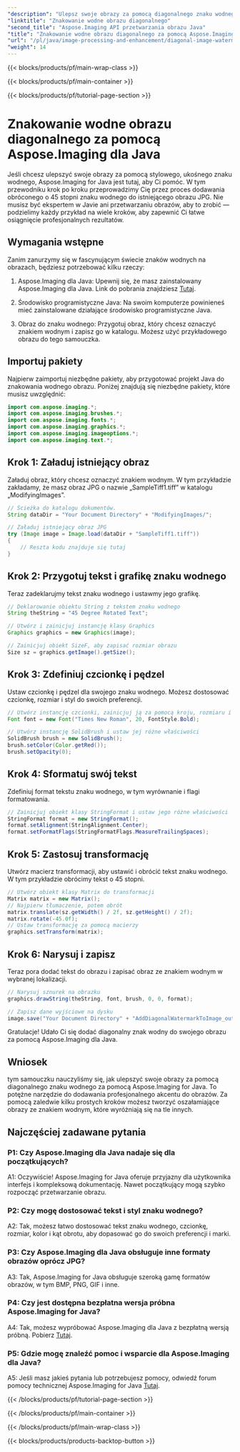 ```yaml
---
"description": "Ulepsz swoje obrazy za pomocą diagonalnego znaku wodnego za pomocą Aspose.Imaging dla Java. Postępuj zgodnie z tym przewodnikiem krok po kroku i bez wysiłku twórz oszałamiające obrazy ze znakiem wodnym."
"linktitle": "Znakowanie wodne obrazu diagonalnego"
"second_title": "Aspose.Imaging API przetwarzania obrazu Java"
"title": "Znakowanie wodne obrazu diagonalnego za pomocą Aspose.Imaging dla Java"
"url": "/pl/java/image-processing-and-enhancement/diagonal-image-watermarking/"
"weight": 14
---
```


{{< blocks/products/pf/main-wrap-class >}}

{{< blocks/products/pf/main-container >}}

{{< blocks/products/pf/tutorial-page-section >}}

# Znakowanie wodne obrazu diagonalnego za pomocą Aspose.Imaging dla Java


Jeśli chcesz ulepszyć swoje obrazy za pomocą stylowego, ukośnego znaku wodnego, Aspose.Imaging for Java jest tutaj, aby Ci pomóc. W tym przewodniku krok po kroku przeprowadzimy Cię przez proces dodawania obróconego o 45 stopni znaku wodnego do istniejącego obrazu JPG. Nie musisz być ekspertem w Javie ani przetwarzaniu obrazów, aby to zrobić — podzielimy każdy przykład na wiele kroków, aby zapewnić Ci łatwe osiągnięcie profesjonalnych rezultatów.

## Wymagania wstępne

Zanim zanurzymy się w fascynującym świecie znaków wodnych na obrazach, będziesz potrzebować kilku rzeczy:

1. Aspose.Imaging dla Java: Upewnij się, że masz zainstalowany Aspose.Imaging dla Java. Link do pobrania znajdziesz [Tutaj](https://releases.aspose.com/imaging/java/).

2. Środowisko programistyczne Java: Na swoim komputerze powinieneś mieć zainstalowane działające środowisko programistyczne Java.

3. Obraz do znaku wodnego: Przygotuj obraz, który chcesz oznaczyć znakiem wodnym i zapisz go w katalogu. Możesz użyć przykładowego obrazu do tego samouczka.

## Importuj pakiety

Najpierw zaimportuj niezbędne pakiety, aby przygotować projekt Java do znakowania wodnego obrazu. Poniżej znajdują się niezbędne pakiety, które musisz uwzględnić:

```java
import com.aspose.imaging.*;
import com.aspose.imaging.brushes.*;
import com.aspose.imaging.fonts.*;
import com.aspose.imaging.graphics.*;
import com.aspose.imaging.imageoptions.*;
import com.aspose.imaging.text.*;
```

## Krok 1: Załaduj istniejący obraz

Załaduj obraz, który chcesz oznaczyć znakiem wodnym. W tym przykładzie zakładamy, że masz obraz JPG o nazwie „SampleTiff1.tiff” w katalogu „ModifyingImages”.

```java
// Ścieżka do katalogu dokumentów.
String dataDir = "Your Document Directory" + "ModifyingImages/";

// Załaduj istniejący obraz JPG
try (Image image = Image.load(dataDir + "SampleTiff1.tiff"))
{
    // Reszta kodu znajduje się tutaj
}
```

## Krok 2: Przygotuj tekst i grafikę znaku wodnego

Teraz zadeklarujmy tekst znaku wodnego i ustawmy jego grafikę.

```java
// Deklarowanie obiektu String z tekstem znaku wodnego
String theString = "45 Degree Rotated Text";

// Utwórz i zainicjuj instancję klasy Graphics
Graphics graphics = new Graphics(image);

// Zainicjuj obiekt SizeF, aby zapisać rozmiar obrazu
Size sz = graphics.getImage().getSize();
```

## Krok 3: Zdefiniuj czcionkę i pędzel

Ustaw czcionkę i pędzel dla swojego znaku wodnego. Możesz dostosować czcionkę, rozmiar i styl do swoich preferencji.

```java
// Utwórz instancję czcionki, zainicjuj ją za pomocą kroju, rozmiaru i stylu czcionki
Font font = new Font("Times New Roman", 20, FontStyle.Bold);

// Utwórz instancję SolidBrush i ustaw jej różne właściwości
SolidBrush brush = new SolidBrush();
brush.setColor(Color.getRed());
brush.setOpacity(0);
```

## Krok 4: Sformatuj swój tekst

Zdefiniuj format tekstu znaku wodnego, w tym wyrównanie i flagi formatowania.

```java
// Zainicjuj obiekt klasy StringFormat i ustaw jego różne właściwości
StringFormat format = new StringFormat();
format.setAlignment(StringAlignment.Center);
format.setFormatFlags(StringFormatFlags.MeasureTrailingSpaces);
```

## Krok 5: Zastosuj transformację

Utwórz macierz transformacji, aby ustawić i obrócić tekst znaku wodnego. W tym przykładzie obrócimy tekst o 45 stopni.

```java
// Utwórz obiekt klasy Matrix do transformacji
Matrix matrix = new Matrix();
// Najpierw tłumaczenie, potem obrót
matrix.translate(sz.getWidth() / 2f, sz.getHeight() / 2f);
matrix.rotate(-45.0f);
// Ustaw transformację za pomocą macierzy
graphics.setTransform(matrix);
```

## Krok 6: Narysuj i zapisz

Teraz pora dodać tekst do obrazu i zapisać obraz ze znakiem wodnym w wybranej lokalizacji.

```java
// Narysuj sznurek na obrazku
graphics.drawString(theString, font, brush, 0, 0, format);

// Zapisz dane wyjściowe na dysku
image.save("Your Document Directory" + "AddDiagonalWatermarkToImage_out.jpg");
```

Gratulacje! Udało Ci się dodać diagonalny znak wodny do swojego obrazu za pomocą Aspose.Imaging dla Java.

## Wniosek

tym samouczku nauczyliśmy się, jak ulepszyć swoje obrazy za pomocą diagonalnego znaku wodnego za pomocą Aspose.Imaging for Java. To potężne narzędzie do dodawania profesjonalnego akcentu do obrazów. Za pomocą zaledwie kilku prostych kroków możesz tworzyć oszałamiające obrazy ze znakiem wodnym, które wyróżniają się na tle innych.

## Najczęściej zadawane pytania

### P1: Czy Aspose.Imaging dla Java nadaje się dla początkujących?

A1: Oczywiście! Aspose.Imaging for Java oferuje przyjazny dla użytkownika interfejs i kompleksową dokumentację. Nawet początkujący mogą szybko rozpocząć przetwarzanie obrazu.

### P2: Czy mogę dostosować tekst i styl znaku wodnego?

A2: Tak, możesz łatwo dostosować tekst znaku wodnego, czcionkę, rozmiar, kolor i kąt obrotu, aby dopasować go do swoich preferencji i marki.

### P3: Czy Aspose.Imaging dla Java obsługuje inne formaty obrazów oprócz JPG?

A3: Tak, Aspose.Imaging for Java obsługuje szeroką gamę formatów obrazów, w tym BMP, PNG, GIF i inne.

### P4: Czy jest dostępna bezpłatna wersja próbna Aspose.Imaging for Java?

A4: Tak, możesz wypróbować Aspose.Imaging dla Java z bezpłatną wersją próbną. Pobierz [Tutaj](https://releases.aspose.com/).

### P5: Gdzie mogę znaleźć pomoc i wsparcie dla Aspose.Imaging dla Java?

A5: Jeśli masz jakieś pytania lub potrzebujesz pomocy, odwiedź forum pomocy technicznej Aspose.Imaging for Java [Tutaj](https://forum.aspose.com/).

{{< /blocks/products/pf/tutorial-page-section >}}

{{< /blocks/products/pf/main-container >}}

{{< /blocks/products/pf/main-wrap-class >}}

{{< blocks/products/products-backtop-button >}}